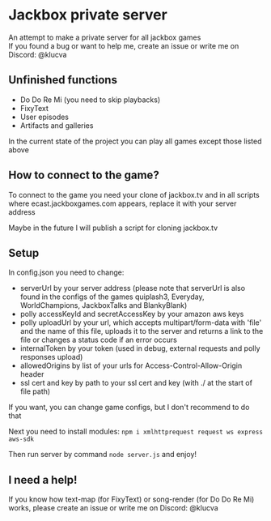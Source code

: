 # Jackbox private server
An attempt to make a private server for all jackbox games<br />
If you found a bug or want to help me, create an issue or write me on Discord: @klucva
## Unfinished functions
* Do Do Re Mi (you need to skip playbacks)
* FixyText
* User episodes
* Artifacts and galleries

In the current state of the project you can play all games except those listed above
## How to connect to the game?
To connect to the game you need your clone of jackbox.tv and in all scripts where ecast.jackboxgames.com appears, replace it with your server address

Maybe in the future I will publish a script for cloning jackbox.tv
## Setup
In config.json you need to change:
* serverUrl by your server address (please note that serverUrl is also found in the configs of the games quiplash3, Everyday, WorldChampions, JackboxTalks and BlankyBlank)
* polly accessKeyId and secretAccessKey by your amazon aws keys
* polly uploadUrl by your url, which accepts multipart/form-data with 'file' and the name of this file, uploads it to the server and returns a link to the file or changes a status code if an error occurs
* internalToken by your token (used in debug, external requests and polly responses upload)
* allowedOrigins by list of your urls for Access-Control-Allow-Origin header
* ssl cert and key by path to your ssl cert and key (with ./ at the start of file path)

If you want, you can change game configs, but I don't recommend to do that

Next you need to install modules:
`npm i xmlhttprequest request ws express aws-sdk`

Then run server by command `node server.js` and enjoy!
## I need a help!
If you know how text-map (for FixyText) or song-render (for Do Do Re Mi) works, please create an issue or write me on Discord: @klucva
